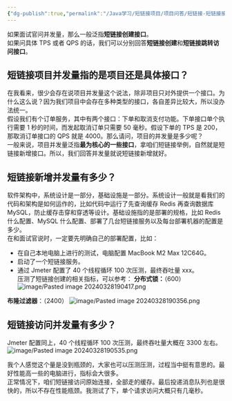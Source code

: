 ```yaml
---
{"dg-publish":true,"permalink":"/Java学习/短链接项目/项目问答/短链接-短链接接口的并发量有多少？如何测试？/"}
---
```


如果面试官问并发量，那么一般泛指**短链接创建接口**。  
如果问具体 TPS 或者 QPS 的话，我们可以分别回答**短链接创建**和**短链接跳转访问接口**。  

## 短链接项目并发量指的是项目还是具体接口？  
在我看来，很少会存在说项目并发量这个说法，除非项目只对外提供一个接口。为什么这么说？因为我们项目中会存在多种类型的接口，各自差异比较大，所以没办法统一。  
假设我们有个订单服务，其中有两个接口：下单和取消支付功能。下单接口单个执行需要 1 秒的时间，而发起取消订单只需要 50 毫秒。假设下单的 TPS 是 200，那取消订单接口的 QPS 就是 4000。那么请问，项目的并发量是多少呢？  
一般来说，项目并发量泛指**最为核心的一些接口**，拿咱们短链接举例，自然就是短链接新增接口。所以，我们回答并发量就说短链接新增就好。  

## 短链接新增并发量有多少？  
软件架构中，系统设计是一部分，基础设施是一部分。系统设计一般就是看我们的代码和架构是如何运作的，比如代码中运行了先查询缓存 Redis 再查询数据库 MySQL，防止缓存击穿和穿透等设计。基础设施指的是部署的规格，比如 Redis 什么配置、MySQL 什么配置、部署了几台短链接服务以及每台部署机器的配置是多少。  
在和面试官说时，一定要先明确自己的部署配置，比如：  
- 在自己本地电脑上进行的测试，电脑配置 MacBook M2 Max 12C64G。  
- 启动了一个短链接服务。  
- 通过 Jmeter 配置了 40 个线程循环 100 次压测，最终吞吐量 xxx。  
压测了短链接创建的相关指标，可以参考：
**分布式锁：**（600）
![image/Pasted image 20240328190417.png](/img/user/image/Pasted%20image%2020240328190417.png)

**布隆过滤器**：（2400）
![image/Pasted image 20240328190356.png](/img/user/image/Pasted%20image%2020240328190356.png)

## 短链接访问并发量有多少？  
Jmeter 配置同上，40 个线程循环 100 次压测，最终吞吐量大概在 3300 左右。  
![image/Pasted image 20240328190535.png](/img/user/image/Pasted%20image%2020240328190535.png)

我个人感觉这个量是没到瓶颈的，大家也可以压测压测，过程当中挺有意思的。最好性能高一些的电脑进行，指标会大很多。  
正常情况下，咱们短链接访问原始连接，全部走的缓存。最后投递消息队列也是很快的，所以不存在性能瓶颈。我测试了下，单个请求访问大概只有几毫秒。